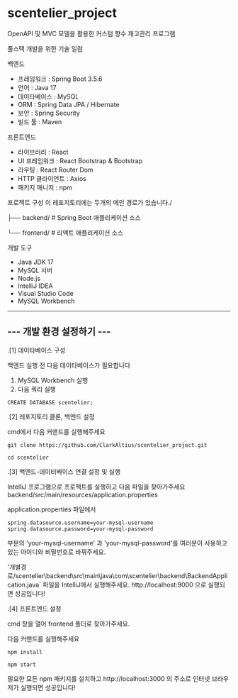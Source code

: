 # scentelier_project

OpenAPI 및 MVC 모델을 활용한 커스텀 향수 재고관리 프로그램

풀스택 개발을 위한 기술 일람

백엔드
- 프레임워크 : Spring Boot 3.5.6
- 언어 : Java 17
- 데이타베이스 : MySQL
- ORM : Spring Data JPA / Hibernate
- 보안 : Spring Security
- 빌드 툴 : Maven

프론트엔드
- 라이브러리 : React
- UI 프레임워크 : React Bootstrap & Bootstrap
- 라우팅 : React Router Dom
- HTTP 클라이언트 : Axios
- 패키지 매니저 : npm

프로젝트 구성
이 레포지토리에는 두개의 메인 경로가 있습니다./

├── backend/      # Spring Boot 애플리케이션 소스

└── frontend/     # 리액트 애플리케이션 소스


개발 도구
- Java JDK 17
- MySQL 서버
- Node.js
- IntelliJ IDEA
- Visual Studio Code
- MySQL Workbench


--------------------------
--- 개발 환경 설정하기 ---
--------------------------

.[1]
데이타베이스 구성

백엔드 실행 전 다음 데이타베이스가 필요합니다
1. MySQL Workbench 실행
2. 다음 쿼리 실행
```
CREATE DATABASE scentelier;
```

.[2] 레포지토리 클론, 백엔드 설정

cmd에서 다음 커맨드를 실행해주세요

```
git clone https://github.com/ClarkAltius/scentelier_project.git
```
```
cd scentelier
```

.[3]
백엔드-데이터베이스 연결 설정 및 실행

IntelliJ 프로그램으로 프로젝트를 실행하고 다음 파일을 찾아가주세요
backend/src/main/resources/application.properties

application.properties 파일에서 
```
spring.datasource.username=your-mysql-username
spring.datasource.password=your-mysql-password
```

부분의 'your-mysql-username' 과 'your-mysql-password'를 여러분이 사용하고 있는 아이디와 비밀번호로 바꿔주세요.

'개별경로/scentelier\backend\src\main\java\com\scentelier\backend\BackendApplication.java`
파일을 IntelliJ에서 실행해주세요. http://localhost:9000 으로 실행되면 성공입니다!

.[4]
프론트엔드 설정

cmd 창을 열어 frontend 폴더로 찾아가주세요. 

다음 커맨드를 실행해주세요

```
npm install
```
```
npm start
```

필요한 모든 npm 패키지를 설치하고 http://localhost:3000 의 주소로 인터넷 브라우저가 실행되면 성공입니다!
